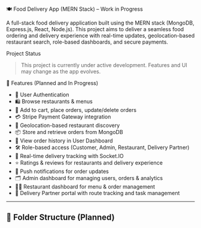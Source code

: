 🍽️ Food Delivery App (MERN Stack) – Work in Progress 

A full-stack food delivery application built using the MERN stack (MongoDB, Express.js, React, Node.js). This project aims to deliver a seamless food ordering and delivery experience with real-time updates, geolocation-based restaurant search, role-based dashboards, and secure payments.

Project Status

> This project is currently under active development. Features and UI may change as the app evolves.

🧩 Features (Planned and In Progress)

- 🔐 User Authentication
- 🛍️ Browse restaurants & menus
- 🛒 Add to cart, place orders, update/delete orders
- 💳 Stripe Payment Gateway integration
- 📍 Geolocation-based restaurant discovery
- 📦 Store and retrieve orders from MongoDB
- 🧾 View order history in User Dashboard
- 🛠️ Role-based access (Customer, Admin, Restaurant, Delivery Partner)
- 🚚 Real-time delivery tracking with Socket.IO
- ⭐ Ratings & reviews for restaurants and delivery experience
- 🔔 Push notifications for order updates
- 🗂️ Admin dashboard for managing users, orders & analytics
- 👨‍🍳 Restaurant dashboard for menu & order management
- 🛵 Delivery Partner portal with route tracking and task management

 




---

## 📁 Folder Structure (Planned)

